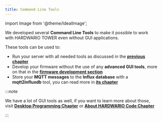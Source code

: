 ```yaml
---
title: Command Line Tools
---
```

import Image from '@theme/IdealImage';

We developed several **Command Line Tools** to make it possible to work with HARDWARIO TOWER even without GUI applications.

These tools can be used to:
- Run your server with all needed tools as discussed in the [**previous chapter**](../server-raspberry-pi/index.md)
- Develop your firmware without the use of any **advanced GUI tools**, more on that in the [**firmware development section**](../firmware-development/development-with-cli-tools.md)
- Store your **MQTT messages** to the **Influx database** with a **mqtt2influxdb** tool, you can read more in [**its chapter**](./mqtt-to-influx-db.md)


:::note

We have a lot of GUI tools as well, if you want to learn more about those, visit [**Desktop Programming Chapter**](../category/desktop-programming) or [**About HARDWARIO Code Chapter**](../firmware-development/about-hardwario-code.md)

:::
